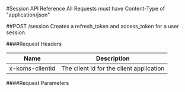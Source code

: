 #Session API Reference
All Requests must have Content-Type of "application/json"

##POST /session
Creates a refresh_token and access_token for a user session.

####Request Headers

| Name  | Description |
| ------------- | ------------- |
| x-koms-clientid  | The client id for the client application  |

####Request Parameters